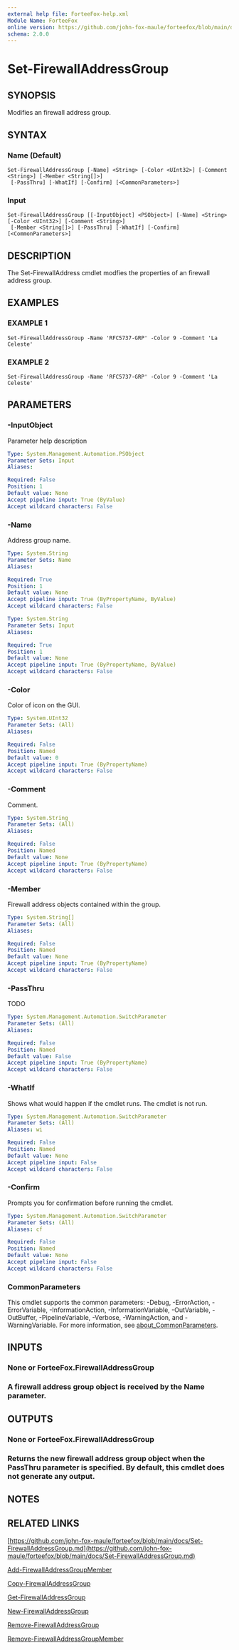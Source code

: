 ```yaml
---
external help file: ForteeFox-help.xml
Module Name: ForteeFox
online version: https://github.com/john-fox-maule/forteefox/blob/main/docs/Set-FirewallAddressGroup.md
schema: 2.0.0
---
```


# Set-FirewallAddressGroup

## SYNOPSIS
Modifies an firewall address group.

## SYNTAX

### Name (Default)
```
Set-FirewallAddressGroup [-Name] <String> [-Color <UInt32>] [-Comment <String>] [-Member <String[]>]
 [-PassThru] [-WhatIf] [-Confirm] [<CommonParameters>]
```

### Input
```
Set-FirewallAddressGroup [[-InputObject] <PSObject>] [-Name] <String> [-Color <UInt32>] [-Comment <String>]
 [-Member <String[]>] [-PassThru] [-WhatIf] [-Confirm] [<CommonParameters>]
```

## DESCRIPTION
The Set-FirewallAddress cmdlet modfies the properties of an firewall address group.

## EXAMPLES

### EXAMPLE 1
```
Set-FirewallAddressGroup -Name 'RFC5737-GRP' -Color 9 -Comment 'La Celeste'
```

### EXAMPLE 2
```
Set-FirewallAddressGroup -Name 'RFC5737-GRP' -Color 9 -Comment 'La Celeste'
```

## PARAMETERS

### -InputObject
Parameter help description

```yaml
Type: System.Management.Automation.PSObject
Parameter Sets: Input
Aliases:

Required: False
Position: 1
Default value: None
Accept pipeline input: True (ByValue)
Accept wildcard characters: False
```

### -Name
Address group name.

```yaml
Type: System.String
Parameter Sets: Name
Aliases:

Required: True
Position: 1
Default value: None
Accept pipeline input: True (ByPropertyName, ByValue)
Accept wildcard characters: False
```

```yaml
Type: System.String
Parameter Sets: Input
Aliases:

Required: True
Position: 1
Default value: None
Accept pipeline input: True (ByPropertyName, ByValue)
Accept wildcard characters: False
```

### -Color
Color of icon on the GUI.

```yaml
Type: System.UInt32
Parameter Sets: (All)
Aliases:

Required: False
Position: Named
Default value: 0
Accept pipeline input: True (ByPropertyName)
Accept wildcard characters: False
```

### -Comment
Comment.

```yaml
Type: System.String
Parameter Sets: (All)
Aliases:

Required: False
Position: Named
Default value: None
Accept pipeline input: True (ByPropertyName)
Accept wildcard characters: False
```

### -Member
Firewall address objects contained within the group.

```yaml
Type: System.String[]
Parameter Sets: (All)
Aliases:

Required: False
Position: Named
Default value: None
Accept pipeline input: True (ByPropertyName)
Accept wildcard characters: False
```

### -PassThru
TODO

```yaml
Type: System.Management.Automation.SwitchParameter
Parameter Sets: (All)
Aliases:

Required: False
Position: Named
Default value: False
Accept pipeline input: True (ByPropertyName)
Accept wildcard characters: False
```

### -WhatIf
Shows what would happen if the cmdlet runs.
The cmdlet is not run.

```yaml
Type: System.Management.Automation.SwitchParameter
Parameter Sets: (All)
Aliases: wi

Required: False
Position: Named
Default value: None
Accept pipeline input: False
Accept wildcard characters: False
```

### -Confirm
Prompts you for confirmation before running the cmdlet.

```yaml
Type: System.Management.Automation.SwitchParameter
Parameter Sets: (All)
Aliases: cf

Required: False
Position: Named
Default value: None
Accept pipeline input: False
Accept wildcard characters: False
```

### CommonParameters
This cmdlet supports the common parameters: -Debug, -ErrorAction, -ErrorVariable, -InformationAction, -InformationVariable, -OutVariable, -OutBuffer, -PipelineVariable, -Verbose, -WarningAction, and -WarningVariable. For more information, see [about_CommonParameters](http://go.microsoft.com/fwlink/?LinkID=113216).

## INPUTS

### **None or ForteeFox.FirewallAddressGroup**
### A firewall address group object is received by the Name parameter.
## OUTPUTS

### **None or ForteeFox.FirewallAddressGroup**
### Returns the new firewall address group object when the PassThru parameter is specified. By default, this cmdlet does not generate any output.
## NOTES

## RELATED LINKS

[https://github.com/john-fox-maule/forteefox/blob/main/docs/Set-FirewallAddressGroup.md](https://github.com/john-fox-maule/forteefox/blob/main/docs/Set-FirewallAddressGroup.md)

[Add-FirewallAddressGroupMember]()

[Copy-FirewallAddressGroup]()

[Get-FirewallAddressGroup]()

[New-FirewallAddressGroup]()

[Remove-FirewallAddressGroup]()

[Remove-FirewallAddressGroupMember]()

